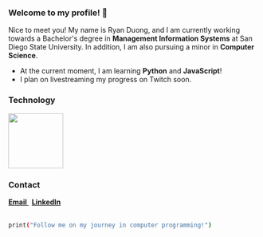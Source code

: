 ### Welcome to my profile! 👋


Nice to meet you! My name is Ryan Duong, and I am currently working towards a Bachelor's degree in **Management Information Systems** at San Diego State University. In addition, I am also pursuing a minor in **Computer Science**.

- At the current moment, I am learning **Python** and **JavaScript**! 
- I plan on livestreaming my progress on Twitch soon.



### Technology 

<img src="https://user-images.githubusercontent.com/109021644/226778073-fd94e949-1bf5-4a8a-9ead-c91b2ec085a1.png" height="110">




### Contact

<b>
  <a style="font-weight: bold" href="mailto:ryannduong@gmail.com"> Email </a>
  &nbsp;
  <a style="font-weight: bold" href="https://www.linkedin.com/in/ryanhduong/"> LinkedIn </a>
</b>

<br>
<br>

```bash
print("Follow me on my journey in computer programming!")
```


